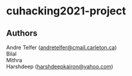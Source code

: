 # cuhacking2021-project

## Authors  
Andre Telfer (andretelfer@cmail.carleton.ca)  
Bilal  
Mithra  
Harshdeep (harshdeepkairon@yahoo.com)  
